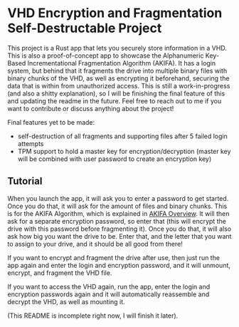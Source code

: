 # VHD Encryption and Fragmentation Self-Destructable Project
This project is a Rust app that lets you securely store information in a VHD. This is also a proof-of-concept app to showcase the Alphanumeric Key-Based Incrementational Fragmentation Algorithm (AKIFA). It has a login system, but behind that it fragments the drive into multiple binary files with binary chunks of the VHD, as well as encrypting it beforehand, securing the data that is within from unauthorized access. This is still a work-in-progress (and also a shitty explanation), so I will be finishing the final feature of this and updating the readme in the future. Feel free to reach out to me if you want to contribute or discuss anything about the project!

Final features yet to be made:
- self-destruction of all fragments and supporting files after 5 failed login attempts
- TPM support to hold a master key for encryption/decryption (master key will be combined with user password to create an encryption key)


## Tutorial

When you launch the app, it will ask you to enter a password to get started. Once you do that, it will ask for the amount of files and binary chunks. This is for the AKIFA Algorithm, which is explained in [AKIFA Overview](AKIFA_Overview.md). It will then ask for a separate encryption password, so enter that (this will encrypt the drive with this password before fragmenting it). Once you do that, it will also ask how big you want the drive to be. Enter that, and the letter that you want to assign to your drive, and it should be all good from there!

If you want to encrypt and fragment the drive after use, then just run the app again and enter the login and encryption password, and it will unmount, encrypt, and fragment the VHD file. 

If you want to access the VHD again, run the app, enter the login and encryption passwords again and it will automatically reassemble and decrypt the VHD, as well as mounting it.

(This README is incomplete right now, I will finish it later).
